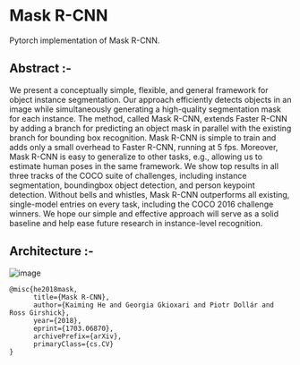 # Mask R-CNN


Pytorch implementation of Mask R-CNN.

## Abstract :- 
We present a conceptually simple, flexible, and general
framework for object instance segmentation. Our approach
efficiently detects objects in an image while simultaneously
generating a high-quality segmentation mask for each instance. The method, called Mask R-CNN, extends Faster
R-CNN by adding a branch for predicting an object mask in
parallel with the existing branch for bounding box recognition. Mask R-CNN is simple to train and adds only a small
overhead to Faster R-CNN, running at 5 fps. Moreover,
Mask R-CNN is easy to generalize to other tasks, e.g., allowing us to estimate human poses in the same framework.
We show top results in all three tracks of the COCO suite
of challenges, including instance segmentation, boundingbox object detection, and person keypoint detection. Without bells and whistles, Mask R-CNN outperforms all existing, single-model entries on every task, including the
COCO 2016 challenge winners. We hope our simple and
effective approach will serve as a solid baseline and help
ease future research in instance-level recognition.

## Architecture :- 

![image](https://user-images.githubusercontent.com/76057253/134179736-14193c10-de92-44fe-86bf-d3ca05f419ac.png)

```
@misc{he2018mask,
      title={Mask R-CNN}, 
      author={Kaiming He and Georgia Gkioxari and Piotr Dollár and Ross Girshick},
      year={2018},
      eprint={1703.06870},
      archivePrefix={arXiv},
      primaryClass={cs.CV}
}
```
